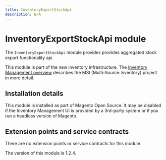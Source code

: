 ```yaml
---
title: InventoryExportStockApi
description: N/A
---
```


# InventoryExportStockApi module

The `InventoryExportStockApi` module provides provides aggregated stock export functionality api.

This module is part of the new inventory infrastructure. The
[Inventory Management overview](https://developer.adobe.com/commerce/webapi/rest/inventory/index.html)
describes the MSI (Multi-Source Inventory) project in more detail.

## Installation details

This module is installed as part of Magento Open Source. It may be disabled if the Inventory Management UI
is provided by a 3rd-party system or if you run a headless version of Magento.

## Extension points and service contracts

There are no extension points or service contracts for this module.

<InlineAlert slots="text" />
The version of this module is 1.2.4.
